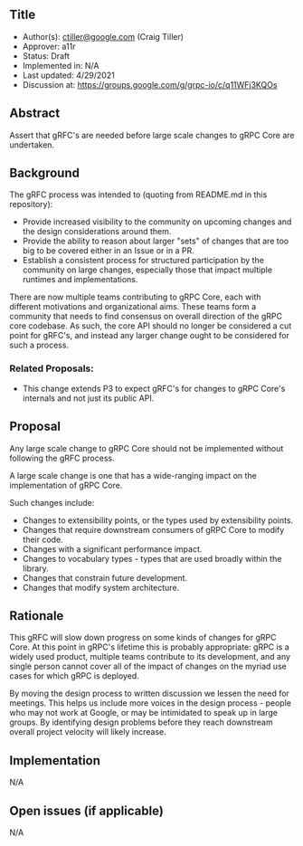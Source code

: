 Title
----
* Author(s): ctiller@google.com (Craig Tiller)
* Approver: a11r
* Status: Draft
* Implemented in: N/A
* Last updated: 4/29/2021
* Discussion at: https://groups.google.com/g/grpc-io/c/q11WFj3KQOs

## Abstract

Assert that gRFC's are needed before large scale changes to gRPC Core are undertaken.

## Background

The gRFC process was intended to (quoting from README.md in this repository):
* Provide increased visibility to the community on upcoming changes and the design considerations around them.
* Provide the ability to reason about larger "sets" of changes that are too big to be covered either in an Issue or in a PR.
* Establish a consistent process for structured participation by the community on large changes, especially those that impact multiple runtimes and implementations.

There are now multiple teams contributing to gRPC Core, each with different motivations and organizational aims.
These teams form a community that needs to find consensus on overall direction of the gRPC core codebase.
As such, the core API should no longer be considered a cut point for gRFC's, and instead any larger change ought to be considered for such a process.

### Related Proposals: 
* This change extends P3 to expect gRFC's for changes to gRPC Core's internals and not just its public API.

## Proposal

Any large scale change to gRPC Core should not be implemented without following the gRFC process.

A large scale change is one that has a wide-ranging impact on the implementation of gRPC Core.

Such changes include:
* Changes to extensibility points, or the types used by extensibility points.
* Changes that require downstream consumers of gRPC Core to modify their code.
* Changes with a significant performance impact.
* Changes to vocabulary types - types that are used broadly within the library.
* Changes that constrain future development.
* Changes that modify system architecture.

## Rationale

This gRFC will slow down progress on some kinds of changes for gRPC Core.
At this point in gRPC's lifetime this is probably appropriate: gRPC is a widely used product, multiple teams contribute to its development, and any single person cannot cover all of the impact of changes on the myriad use cases for which gRPC is deployed.

By moving the design process to written discussion we lessen the need for meetings.
This helps us include more voices in the design process - people who may not work at Google, or may be intimidated to speak up in large groups.
By identifying design problems before they reach downstream overall project velocity will likely increase.

## Implementation

N/A

## Open issues (if applicable)

N/A
